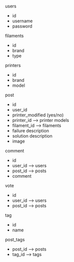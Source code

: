users
 - id
 - username
 - password

filaments
 - id
 - brand
 - type

printers
 - id
 - brand
 - model

post
 - id
 - user_id
 - printer_modified (yes/no)
 - printer_id --> printer models
 - filament_id --> filaments
 - failure description
 - solution description
 - image


comment
 - id
 - user_id --> users
 - post_id --> posts
 - comment

vote
 - id
 - user_id --> users
 - post_id --> posts

tag
 - id
 - name

post_tags
 - post_id --> posts 
 - tag_id --> tags
